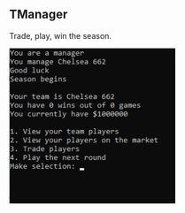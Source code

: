 <!-- Pedro Tortello jan/2019 -->
## TManager

Trade, play, win the season.

<img src="tmanager.png" alt="image" width="300"/>
